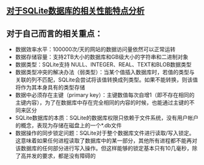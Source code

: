 ## [对于SQLite数据库的相关性能特点分析](http://www.cnblogs.com/5211314jackrose/p/5815853.html)

## 对于自己而言的相关重点：
* 数据效率水平：100000次/天的网站的数据访问量依然可以正常运转
* 数据存储容量：支持2TB大小的数据库和GB级大小的字符串和二进制对象
* 数据类型：SQLite支持 NULL、INTEGER、REAL、TEXT和BLOB数据类型
* 数据类型冲突的解决办法（弱类型）：当某个值插入数据库时，若值的类型与关联的列不匹配，SQLite会尝试将该值转换成列类型。如果不能转换，则该值将作为其本身具有的类型存储
* 数据中必须存在主键（primary key）：主键数值每次自增1（即不存在相同的主键内容），为了在数据库中存在完全相同的内容的时候，也能通过主键的不同来区分
* SQLite数据库的本质：SQLite的数据库权限只依赖于文件系统，没有用户帐户的概念，表现为存储在磁盘上的一个*.db文件
* 数据操作的同步锁定问题：SQLite对于整个数据库文件进行读取/写入锁定。这意味着如果任何进程读取了数据库中的某一部分，其他所有进程都不能再对该数据库的任何部分进行写入操作。但这样能够的锁定基本只有10几毫秒，除了高并发的要求，都是没有障碍的

